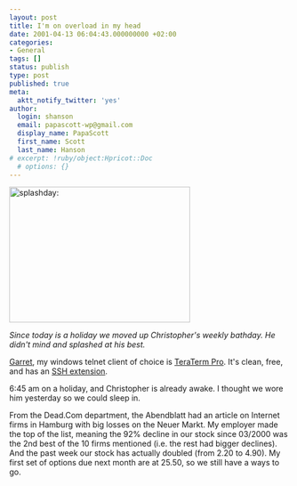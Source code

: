 ```yaml
---
layout: post
title: I'm on overload in my head
date: 2001-04-13 06:04:43.000000000 +02:00
categories:
- General
tags: []
status: publish
type: post
published: true
meta:
  aktt_notify_twitter: 'yes'
author:
  login: shanson
  email: papascott-wp@gmail.com
  display_name: PapaScott
  first_name: Scott
  last_name: Hanson
# excerpt: !ruby/object:Hpricot::Doc
  # options: {}
---
```

<p><img src="http://www.papascott.de/wordpress/wp-content/uploads/2001/04/splashday.jpg" height="244" width="325" border="0" alt="splashday: " /></p>
<p><i>Since today is a holiday we moved up Christopher's  weekly bathday. He didn't mind and splashed at his best.</i></p>
<p><a href="http://www.dangerousmeta.com/">Garret</a>, my windows telnet client of choice is <a href="http://hp.vector.co.jp/authors/VA002416/teraterm.html">TeraTerm Pro</a>. It's clean, free, and has an <a href="http://www.zip.com.au/~roca/ttssh.html">SSH extension</a>.</p>
<p>6:45 am on a holiday, and Christopher is already awake. I thought we wore him yesterday so we could sleep in.</p>
<p>From the Dead.Com department, the Abendblatt had an article on Internet firms in Hamburg with big losses on the Neuer Markt. My employer made the top of the list, meaning the 92% decline in our stock since 03/2000 was the 2nd best of the 10 firms mentioned (i.e. the rest had bigger declines). And the past week our stock has actually doubled (from 2.20 to 4.90). My first set of options due next month are at 25.50, so we still have a ways to go.</p>
